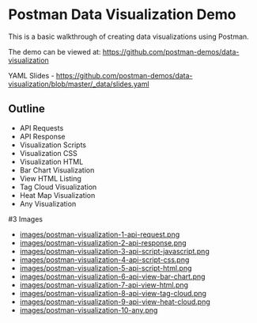 # Postman Data Visualization Demo
This is a basic walkthrough of creating data visualizations using Postman.

The demo can be viewed at: https://github.com/postman-demos/data-visualization

YAML Slides - https://github.com/postman-demos/data-visualization/blob/master/_data/slides.yaml

## Outline
- API Requests
- API Response
- Visualization Scripts
- Visualization CSS
- Visualization HTML
- Bar Chart Visualization
- View HTML Listing
- Tag Cloud Visualization
- Heat Map Visualization
- Any Visualization

#3 Images
- [images/postman-visualization-1-api-request.png](https://github.com/postman-demos/build-and-design-apis/tree/master/images/postman-visualization-1-api-request.png)
- [images/postman-visualization-2-api-response.png](https://github.com/postman-demos/build-and-design-apis/tree/master/images/postman-visualization-2-api-response.png)
- [images/postman-visualization-3-api-script-javascript.png](https://github.com/postman-demos/build-and-design-apis/tree/master/images/postman-visualization-3-api-script-javascript.png)
- [images/postman-visualization-4-api-script-css.png](https://github.com/postman-demos/build-and-design-apis/tree/master/images/postman-visualization-4-api-script-css.png)
- [images/postman-visualization-5-api-script-html.png](https://github.com/postman-demos/build-and-design-apis/tree/master/images/postman-visualization-5-api-script-html.png)
- [images/postman-visualization-6-api-view-bar-chart.png](https://github.com/postman-demos/build-and-design-apis/tree/master/images/postman-visualization-6-api-view-bar-chart.png)
- [images/postman-visualization-7-api-view-html.png](https://github.com/postman-demos/build-and-design-apis/tree/master/images/postman-visualization-7-api-view-html.png)
- [images/postman-visualization-8-api-view-tag-cloud.png](https://github.com/postman-demos/build-and-design-apis/tree/master/images/postman-visualization-8-api-view-tag-cloud.png)
- [images/postman-visualization-9-api-view-heat-cloud.png](https://github.com/postman-demos/build-and-design-apis/tree/master/images/postman-visualization-9-api-view-heat-cloud.png)
- [images/postman-visualization-10-any.png](https://github.com/postman-demos/build-and-design-apis/tree/master/images/postman-visualization-10-any.png)
